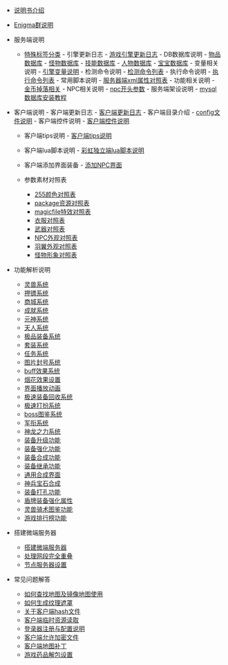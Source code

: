 

- [说明书介绍](home.md)
- [Enigma群说明](/eghelp.md)

- 服务端说明
	- [特殊标签分类](/00/uplist.md)
           - 引擎更新日志
                    - [游戏引擎更新日志](/00/uplist.md)
               - DB数据库说明
                      - [物品数据库](/00/uplist.md)
                      - [怪物数据库](/00/uplist.md)
                      - [技能数据库](/00/uplist.md)
                      - [人物数据库](/00/uplist.md)
                      - [宝宝数据库](/00/uplist.md)
               - 变量相关说明
                       - [引擎变量说明](/00/uplist.md)
                - 检测命令说明
                      - [检测命令列表](/00/uplist.md)
                - 执行命令说明
                      - [执行命令列表](/00/uplist.md)
                - 常用脚本说明
                      - [服务器端xml属性对照表](/00/uplist.md)
                - 功能相关说明
                      - [金币掉落相关](/00/uplist.md)
                - NPC相关说明
                      - [npc开头参数](/00/uplist.md)
                - 服务端架设说明
                      - [mysql数据库安装教程](/00/uplist.md)
    				

- 客户端说明
        - 客户端更新日志
              - [客户端更新日志](/00/uplist.md)
         - 客户端目录介绍
              - [config文件说明](/00/uplist.md)
        - 客户端控件说明
              - [客户端控件说明](/00/uplist.md)
	- 客户端tips说明
             - [客户端tips说明](/00/uplist.md)
	- 客户端lua脚本说明
             - [彩虹独立端lua脚本说明](/00/uplist.md)
	- 客户端添加界面装备
             - [添加NPC界面](/00/uplist.md)
   
  - 参数素材对照表
     - [255颜色对照表](/02/uplist.md)
     - [package资源对照表](/02/uplist.md)
     - [magicfile特效对照表](/02/uplist.md)
     - [衣服对照表](/02/uplist.md)
     - [武器对照表](/02/uplist.md)
     - [NPC外观对照表](/02/uplist.md)
     - [羽翼外观对照表](/02/uplist.md)
     - [怪物形象对照表](/02/uplist.md)

- 功能解析说明
   - [灵兽系统](/02/uplist.md)
   - [押镖系统](/02/uplist.md)
   - [商城系统](/02/uplist.md)
   - [成就系统](/02/uplist.md)
   - [元神系统](/02/uplist.md)
   - [天人系统](/02/uplist.md)
   - [极品装备系统](/02/uplist.md)
   - [套装系统](/02/uplist.md)
   - [任务系统](/02/uplist.md)
   - [图片封号系统](/02/uplist.md)
   - [buff效果系统](/02/uplist.md)
   - [烟花效果设置](/02/uplist.md)
   - [界面播放动画](/02/uplist.md)
   - [极速装备回收系统](/02/uplist.md)
   - [极速打扮系统](/02/uplist.md)
   - [boss图鉴系统](/02/uplist.md)
   - [军衔系统](/02/uplist.md)
   - [神龙之力系统](/02/uplist.md)
   - [装备升级功能](/02/uplist.md)
   - [装备强化功能](/02/uplist.md)
   - [装备合成功能](/02/uplist.md)
   - [装备继承功能](/02/uplist.md)
   - [通用合成界面](/02/uplist.md)
   - [神兵宝石合成](/02/uplist.md)
   - [装备打孔功能](/02/uplist.md)
   - [盾牌装备强化属性](/02/uplist.md)
   - [灵兽骑术图鉴功能](/02/uplist.md)
   - [游戏排行榜功能 ](/02/uplist.md)

- 搭建微端服务器
    - [搭建微端服务器](/02/uplist.md)
    - [处理网段完全重叠](/02/uplist.md)
    - [节点服务器设置](/02/uplist.md)

- 常见问题解答
     - [如何查找地图及镜像地图使用](/02/uplist.md)
     - [如何生成纹理遮罩](/02/uplist.md)
     - [关于客户端hash文件](/02/uplist.md)
     - [客户端临时资源读取](/02/uplist.md)
     - [登录器注册与配置说明](/02/uplist.md)
     - [客户端允许加密文件](/02/uplist.md)
     - [客户端地图补丁](/02/uplist.md)
     - [游戏药品解包设置](/02/uplist.md)

